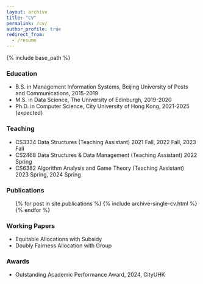 ```yaml
---
layout: archive
title: "CV"
permalink: /cv/
author_profile: true
redirect_from:
  - /resume
---
```


{% include base_path %}

### Education

* B.S. in Management Information Systems, Beijing University of Posts and Communications, 2015-2019
* M.S. in Data Science, The University of Edinburgh, 2019-2020
* Ph.D. in Computer Science, City University of Hong Kong, 2021-2025 (expected)

### Teaching

* CS3334 Data Structures (Teaching Assistant)    2021 Fall, 2022 Fall, 2023 Fall
* CS2468 Data Structures & Data Management (Teaching Assistant)    2022 Spring
* CS6382 Algorithm Analysis and Game Theory (Teaching Assistant) 2023 Spring, 2024 Spring

###  Publications

  <ul>{% for post in site.publications %}
    {% include archive-single-cv.html %}
  {% endfor %}</ul>

### Working Papers

* Equitable Allocations with Subsidy
* Doubly Fairness Allocation with Group

###  Awards

* Outstanding Academic Performance Award, 2024, CityUHK

<!-- 
Work experience
======
* Summer 2015: Research Assistant
  * Github University
  * Duties included: Tagging issues
  * Supervisor: Professor Git

* Fall 2015: Research Assistant
  * Github University
  * Duties included: Merging pull requests
  * Supervisor: Professor Hub
-->

<!--
Skills
======
* Skill 1
* Skill 2
  * Sub-skill 2.1
  * Sub-skill 2.2
  * Sub-skill 2.3
* Skill 3
-->

<!--
Talks
======
  <ul>{% for post in site.talks %}
    {% include archive-single-talk-cv.html %}
  {% endfor %}</ul>
-->

<!--
Teaching
======
  <ul>{% for post in site.teaching %}
    {% include archive-single-cv.html %}
  {% endfor %}</ul>
-->

<!--
Service and leadership
======
* Currently signed in to 43 different slack teams
-->
